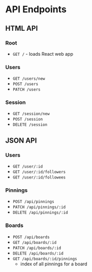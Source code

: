 # API Endpoints

## HTML API

### Root

- `GET /` - loads React web app

### Users

- `GET /users/new`
- `POST /users`
- `PATCH /users`

### Session

- `GET /session/new`
- `POST /session`
- `DELETE /session`

## JSON API

### Users

- `GET /user/:id`
- `GET /user/:id/followers`
- `GET /user/:id/followees`

### Pinnings
 - `POST /api/pinnings`
 - `PATCH /api/pinnings/:id`
 - `DELETE /api/pinnings/:id`

### Boards

- `POST /api/boards`
- `GET /api/boards/:id`
- `PATCH /api/boards/:id`
- `DELETE /api/boards/:id`
- `GET /api/boards/:id/pinnings`
  - index of all pinnings for a board
